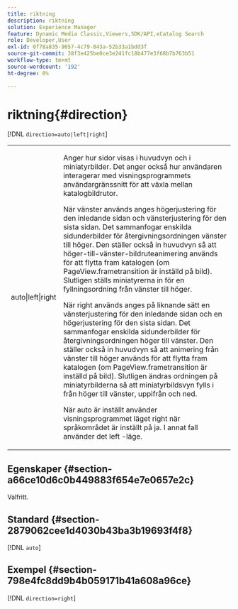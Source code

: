 ```yaml
---
title: riktning
description: riktning
solution: Experience Manager
feature: Dynamic Media Classic,Viewers,SDK/API,eCatalog Search
role: Developer,User
exl-id: 0f78a835-9057-4c79-843a-52b33a1bdd3f
source-git-commit: 38f3e425be0ce3e241fc18b477e3f68b7b763b51
workflow-type: tm+mt
source-wordcount: '192'
ht-degree: 0%

---
```


# riktning{#direction}

[!DNL `direction=auto|left|right`]

<table id="table_1D425B7685D448459CD3FE8D683C813C"> 
 <tbody> 
  <tr> 
   <td colname="col1"> <p> <span class="codeph"> auto|left|right </span> </p> </td> 
   <td colname="col2"> <p>Anger hur sidor visas i huvudvyn och i miniatyrbilder. Det anger också hur användaren interagerar med visningsprogrammets användargränssnitt för att växla mellan katalogbildrutor. </p> <p>När <span class="codeph"> vänster </span> används anges högerjustering för den inledande sidan och vänsterjustering för den sista sidan. Det sammanfogar enskilda sidunderbilder för återgivningsordningen vänster till höger. Den ställer också in huvudvyn så att höger-till-vänster-bildruteanimering används för att flytta fram katalogen (om <span class="codeph"> PageView.frametransition </span> är inställd på bild). Slutligen ställs miniatyrerna in för en fyllningsordning från vänster till höger. </p> <p>När <span class="codeph"> right </span> används anges på liknande sätt en vänsterjustering för den inledande sidan och en högerjustering för den sista sidan. Det sammanfogar enskilda sidunderbilder för återgivningsordningen höger till vänster. Den ställer också in huvudvyn så att animering från vänster till höger används för att flytta fram katalogen (om <span class="codeph"> PageView.frametransition </span> är inställd på bild). Slutligen ändras ordningen på miniatyrbilderna så att miniatyrbildsvyn fylls i från höger till vänster, uppifrån och ned. </p> <p>När <span class="codeph"> auto </span> är inställt använder visningsprogrammet läget <span class="codeph"> right </span> när språkområdet är inställt på <span class="codeph"> ja. I annat fall använder det </span> left <span class="codeph"> -läge. </span> </p> </td> 
  </tr> 
 </tbody> 
</table>

## Egenskaper {#section-a66ce10d6c0b449883f654e7e0657e2c}

Valfritt.

## Standard {#section-2879062cee1d4030b43ba3b19693f4f8}

[!DNL `auto`]

## Exempel {#section-798e4fc8dd9b4b059171b41a608a96ce}

[!DNL `direction=right`]
